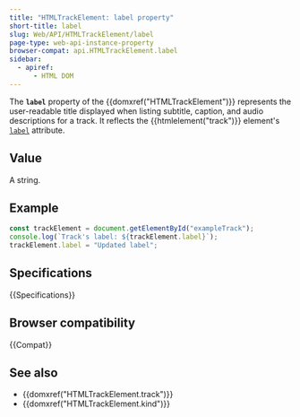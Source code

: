 ```yaml
---
title: "HTMLTrackElement: label property"
short-title: label
slug: Web/API/HTMLTrackElement/label
page-type: web-api-instance-property
browser-compat: api.HTMLTrackElement.label
sidebar:
  - apiref:
      - HTML DOM
---
```


The **`label`** property of the {{domxref("HTMLTrackElement")}} represents the user-readable title displayed when listing subtitle, caption, and audio descriptions for a track. It reflects the {{htmlelement("track")}} element's [`label`](/en-US/docs/Web/HTML/Reference/Elements/track#label) attribute.

## Value

A string.

## Example

```js
const trackElement = document.getElementById("exampleTrack");
console.log(`Track's label: ${trackElement.label}`);
trackElement.label = "Updated label";
```

## Specifications

{{Specifications}}

## Browser compatibility

{{Compat}}

## See also

- {{domxref("HTMLTrackElement.track")}}
- {{domxref("HTMLTrackElement.kind")}}
